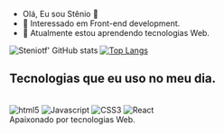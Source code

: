 -  Olá, Eu sou Stênio  👋
-  👀 Interessado em  Front-end development.
-  🌱 Atualmente estou aprendendo tecnologias Web.



![Steniotf' GitHub stats](https://github-readme-stats.vercel.app/api?username=Steniotf&show_icons=true&theme=dracula)
[![Top Langs](https://github-readme-stats.vercel.app/api/top-langs/?username=Steniotf&layout=compact)](https://github.com/Steniotf/github-readme-stats)


## Tecnologias que eu uso no meu dia.

<div style = "display: inline_block"><br/>
  <img align="" alt="html5" src="https://img.shields.io/badge/HTML-239120?style=for-the-badge&logo=html5&logoColor=white"/>
  <img align="" alt="Javascript" src="https://img.shields.io/badge/JavaScript-323330?style=for-the-badge&logo=javascript&logoColor=F7DF1E"/>
  <img align="" alt="CSS3" src="https://img.shields.io/badge/CSS-239120?&style=for-the-badge&logo=css3&logoColor=white"/>
  <img align="" alt="React" src="https://img.shields.io/badge/React-20232A?style=for-the-badge&logo=react&logoColor=61DAFB"/>
</div
 <br/>
 Apaixonado por tecnologias Web.

